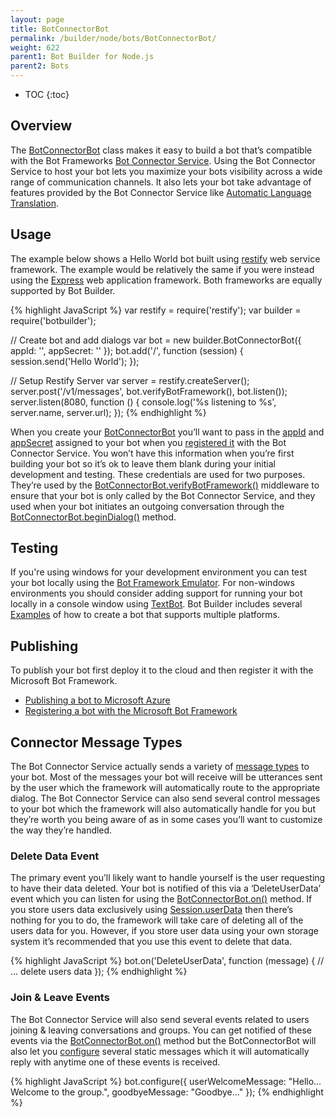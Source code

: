 ```yaml
---
layout: page
title: BotConnectorBot
permalink: /builder/node/bots/BotConnectorBot/
weight: 622
parent1: Bot Builder for Node.js
parent2: Bots
---
```


* TOC
{:toc}

## Overview
The [BotConnectorBot](/sdkreference/nodejs/classes/_botbuilder_d_.botconnectorbot.html) class makes it easy to build a bot that’s compatible with the Bot Frameworks [Bot Connector Service](/connector/getstarted/). Using the Bot Connector Service to host your bot lets you maximize your bots visibility across a wide range of communication channels. It also lets your bot take advantage of features provided by the Bot Connector Service like [Automatic Language Translation](/connector/bot-options/#translation). 

## Usage
The example below shows a Hello World bot built using [restify](http://restify.com/) web service framework. The example would be relatively the same if you were instead using the [Express](http://expressjs.com/) web application framework. Both frameworks are equally supported by Bot Builder.

{% highlight JavaScript %}
var restify = require('restify');
var builder = require('botbuilder');

// Create bot and add dialogs
var bot = new builder.BotConnectorBot({ appId: '<your appId>', appSecret: '<your appSecret>' });
bot.add('/', function (session) {
   session.send('Hello World'); 
});

// Setup Restify Server
var server = restify.createServer();
server.post('/v1/messages', bot.verifyBotFramework(), bot.listen());
server.listen(8080, function () {
   console.log('%s listening to %s', server.name, server.url); 
});
{% endhighlight %}

When you create your [BotConnectorBot](/sdkreference/nodejs/classes/_botbuilder_d_.botconnectorbot.html#constructor) you’ll want to pass in the [appId](/sdkreference/nodejs/interfaces/_botbuilder_d_.ibotconnectoroptions.html#appid) and [appSecret]( /sdkreference/nodejs/interfaces/_botbuilder_d_.ibotconnectoroptions.html#appsecret) assigned to your bot when you [registered it](/connector/getstarted/#registering-your-bot-with-the-microsoft-bot-framework) with the Bot Connector Service. You won’t have this information when you’re first building your bot so it’s ok to leave them blank during your initial development and testing. These credentials are used for two purposes. They’re used by the [BotConnectorBot.verifyBotFramework()](/sdkreference/nodejs/classes/_botbuilder_d_.botconnectorbot.html#verifybotframework) middleware to ensure that your bot is only called by the Bot Connector Service, and they used when your bot initiates an outgoing conversation through the  [BotConnectorBot.beginDialog()](/sdkreference/nodejs/classes/_botbuilder_d_.botconnectorbot.html#begindialog) method.

## Testing
If you're using windows for your development environment you can test your bot locally using the [Bot Framework Emulator](/connector/tools/bot-framework-emulator/). For non-windows environments you should consider adding support for running your bot locally in a console window using [TextBot](/builder/node/bots/TextBot/). Bot Builder includes several [Examples](/builder/node/guides/examples/) of how to create a bot that supports multiple platforms.

## Publishing
To publish your bot first deploy it to the cloud and then register it with the Microsoft Bot Framework.

* [Publishing a bot to Microsoft Azure](/connector/getstarted/#publishing-your-bot-application-to-microsoft-azure)
* [Registering a bot with the Microsoft Bot Framework](/connector/getstarted/#registering-your-bot-with-the-microsoft-bot-framework)

## Connector Message Types
The Bot Connector Service actually sends a variety of [message types](/connector/message-types/) to your bot. Most of the messages your bot will receive will be utterances sent by the user which the framework will automatically route to the appropriate dialog. The Bot Connector Service can also send several control messages to your bot which the framework will also automatically handle for you but they’re worth you being aware of as in some cases you’ll want to customize the way they’re handled.

### Delete Data Event
The primary event you’ll likely want to handle yourself is the user requesting to have their data deleted.  Your bot is notified of this via a ‘DeleteUserData’ event which you can listen for using the [BotConnectorBot.on()](/sdkreference/nodejs/classes/_botbuilder_d_.botconnectorbot.html#on) method.  If you store users data exclusively using [Session.userData](/sdkreference/nodejs/classes/_botbuilder_d_.session.html#userdata) then there’s nothing for you to do, the framework will take care of deleting all of the users data for you. However, if you store user data using your own storage system it’s recommended that you use this event to delete that data.

{% highlight JavaScript %}
bot.on('DeleteUserData', function (message) {
    // ... delete users data
});
{% endhighlight %}

### Join & Leave Events
The Bot Connector Service will also send several events related to users joining & leaving conversations and groups. You can get notified of these events via the [BotConnectorBot.on()](/sdkreference/nodejs/classes/_botbuilder_d_.botconnectorbot.html#on) method but the BotConnectorBot will also let you [configure](/sdkreference/nodejs/interfaces/_botbuilder_d_.ibotconnectoroptions.html) several static messages which it will automatically reply with anytime one of these events is received.

{% highlight JavaScript %}
bot.configure({
    userWelcomeMessage: "Hello... Welcome to the group.",
    goodbyeMessage: "Goodbye..."
});
{% endhighlight %}

